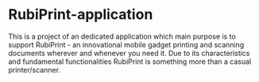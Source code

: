 # RubiPrint-application
This is a project of an dedicated application which main purpose is to support RubiPrint - an innovational mobile gadget printing and scanning documents wherever and whenever you need it. Due to its characteristics and fundamental functionalities RubiPrint is something more than a casual printer/scanner. 

